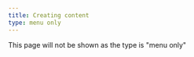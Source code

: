 ```yaml
---
title: Creating content
type: menu only
---
```

This page will not be shown as the type is "menu only"